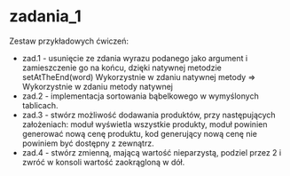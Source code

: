 # zadania_1

Zestaw przykładowych ćwiczeń:
- zad.1 - usunięcie ze zdania wyrazu podanego jako argument i zamieszczenie go na końcu, dzięki natywnej metodzie setAtTheEnd(word)
Wykorzystnie w zdaniu natywnej metody => Wykorzystnie w zdaniu metody natywnej
- zad.2 - implementacja sortowania bąbelkowego w wymyślonych tablicach.
- zad.3 - stwórz możliwość dodawania produktów, przy następujących założeniach: moduł wyświetla wszystkie produkty, moduł powinien generować nową cenę produktu, kod generujący nową cenę nie powiniem być dostępny z zewnątrz.
- zad.4 - stwórz zmienną, mającą wartość nieparzystą, podziel przez 2 i zwróć w konsoli wartość zaokrągloną w dół.